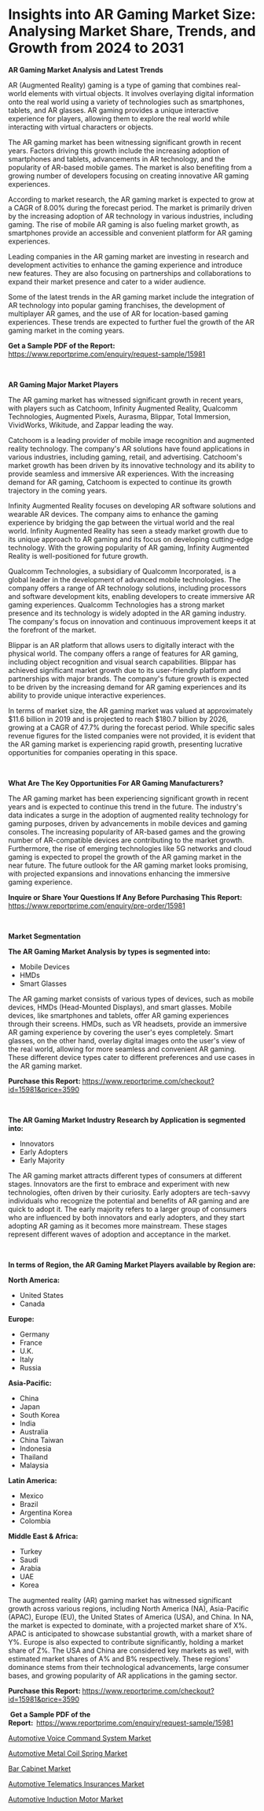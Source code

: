 <p><h1>Insights into AR Gaming Market Size: Analysing Market Share, Trends, and Growth from 2024 to 2031</h1></p><p><strong>AR Gaming Market Analysis and Latest Trends</strong></p>
<p><p>AR (Augmented Reality) gaming is a type of gaming that combines real-world elements with virtual objects. It involves overlaying digital information onto the real world using a variety of technologies such as smartphones, tablets, and AR glasses. AR gaming provides a unique interactive experience for players, allowing them to explore the real world while interacting with virtual characters or objects.</p><p>The AR gaming market has been witnessing significant growth in recent years. Factors driving this growth include the increasing adoption of smartphones and tablets, advancements in AR technology, and the popularity of AR-based mobile games. The market is also benefiting from a growing number of developers focusing on creating innovative AR gaming experiences.</p><p>According to market research, the AR gaming market is expected to grow at a CAGR of 8.00% during the forecast period. The market is primarily driven by the increasing adoption of AR technology in various industries, including gaming. The rise of mobile AR gaming is also fueling market growth, as smartphones provide an accessible and convenient platform for AR gaming experiences.</p><p>Leading companies in the AR gaming market are investing in research and development activities to enhance the gaming experience and introduce new features. They are also focusing on partnerships and collaborations to expand their market presence and cater to a wider audience.</p><p>Some of the latest trends in the AR gaming market include the integration of AR technology into popular gaming franchises, the development of multiplayer AR games, and the use of AR for location-based gaming experiences. These trends are expected to further fuel the growth of the AR gaming market in the coming years.</p></p>
<p><strong>Get a Sample PDF of the Report:&nbsp;</strong> <a href="https://www.reportprime.com/enquiry/request-sample/15981">https://www.reportprime.com/enquiry/request-sample/15981</a></p>
<p>&nbsp;</p>
<p><strong>AR Gaming Major Market Players</strong></p>
<p><p>The AR gaming market has witnessed significant growth in recent years, with players such as Catchoom, Infinity Augmented Reality, Qualcomm Technologies, Augmented Pixels, Aurasma, Blippar, Total Immersion, VividWorks, Wikitude, and Zappar leading the way.</p><p>Catchoom is a leading provider of mobile image recognition and augmented reality technology. The company's AR solutions have found applications in various industries, including gaming, retail, and advertising. Catchoom's market growth has been driven by its innovative technology and its ability to provide seamless and immersive AR experiences. With the increasing demand for AR gaming, Catchoom is expected to continue its growth trajectory in the coming years.</p><p>Infinity Augmented Reality focuses on developing AR software solutions and wearable AR devices. The company aims to enhance the gaming experience by bridging the gap between the virtual world and the real world. Infinity Augmented Reality has seen a steady market growth due to its unique approach to AR gaming and its focus on developing cutting-edge technology. With the growing popularity of AR gaming, Infinity Augmented Reality is well-positioned for future growth.</p><p>Qualcomm Technologies, a subsidiary of Qualcomm Incorporated, is a global leader in the development of advanced mobile technologies. The company offers a range of AR technology solutions, including processors and software development kits, enabling developers to create immersive AR gaming experiences. Qualcomm Technologies has a strong market presence and its technology is widely adopted in the AR gaming industry. The company's focus on innovation and continuous improvement keeps it at the forefront of the market.</p><p>Blippar is an AR platform that allows users to digitally interact with the physical world. The company offers a range of features for AR gaming, including object recognition and visual search capabilities. Blippar has achieved significant market growth due to its user-friendly platform and partnerships with major brands. The company's future growth is expected to be driven by the increasing demand for AR gaming experiences and its ability to provide unique interactive experiences.</p><p>In terms of market size, the AR gaming market was valued at approximately $11.6 billion in 2019 and is projected to reach $180.7 billion by 2026, growing at a CAGR of 47.7% during the forecast period. While specific sales revenue figures for the listed companies were not provided, it is evident that the AR gaming market is experiencing rapid growth, presenting lucrative opportunities for companies operating in this space.</p></p>
<p>&nbsp;</p>
<p><strong>What Are The Key Opportunities For AR Gaming Manufacturers?</strong></p>
<p><p>The AR gaming market has been experiencing significant growth in recent years and is expected to continue this trend in the future. The industry's data indicates a surge in the adoption of augmented reality technology for gaming purposes, driven by advancements in mobile devices and gaming consoles. The increasing popularity of AR-based games and the growing number of AR-compatible devices are contributing to the market growth. Furthermore, the rise of emerging technologies like 5G networks and cloud gaming is expected to propel the growth of the AR gaming market in the near future. The future outlook for the AR gaming market looks promising, with projected expansions and innovations enhancing the immersive gaming experience.</p></p>
<p><strong>Inquire or Share Your Questions If Any Before Purchasing This Report:</strong> <a href="https://www.reportprime.com/enquiry/pre-order/15981">https://www.reportprime.com/enquiry/pre-order/15981</a></p>
<p>&nbsp;</p>
<p><strong>Market Segmentation</strong></p>
<p><strong>The AR Gaming Market Analysis by types is segmented into:</strong></p>
<p><ul><li>Mobile Devices</li><li>HMDs</li><li>Smart Glasses</li></ul></p>
<p><p>The AR gaming market consists of various types of devices, such as mobile devices, HMDs (Head-Mounted Displays), and smart glasses. Mobile devices, like smartphones and tablets, offer AR gaming experiences through their screens. HMDs, such as VR headsets, provide an immersive AR gaming experience by covering the user's eyes completely. Smart glasses, on the other hand, overlay digital images onto the user's view of the real world, allowing for more seamless and convenient AR gaming. These different device types cater to different preferences and use cases in the AR gaming market.</p></p>
<p><strong>Purchase this Report:&nbsp;</strong><a href="https://www.reportprime.com/checkout?id=15981&price=3590">https://www.reportprime.com/checkout?id=15981&price=3590</a></p>
<p>&nbsp;</p>
<p><strong>The AR Gaming Market Industry Research by Application is segmented into:</strong></p>
<p><ul><li>Innovators</li><li>Early Adopters</li><li>Early Majority</li></ul></p>
<p><p>The AR gaming market attracts different types of consumers at different stages. Innovators are the first to embrace and experiment with new technologies, often driven by their curiosity. Early adopters are tech-savvy individuals who recognize the potential and benefits of AR gaming and are quick to adopt it. The early majority refers to a larger group of consumers who are influenced by both innovators and early adopters, and they start adopting AR gaming as it becomes more mainstream. These stages represent different waves of adoption and acceptance in the market.</p></p>
<p>&nbsp;</p>
<p><strong>In terms of Region, the AR Gaming Market Players available by Region are:</strong></p>
<p>
    <p> <strong> North America: </strong>
        <ul>
            <li>United States</li>
            <li>Canada</li>
        </ul>
        </p> 
    <p> <strong> Europe: </strong>
        <ul>
            <li>Germany</li>
            <li>France</li>
            <li>U.K.</li>
            <li>Italy</li>
            <li>Russia</li>
        </ul>
        </p> 
    <p> <strong> Asia-Pacific: </strong>
        <ul>
            <li>China</li>
            <li>Japan</li>
            <li>South Korea</li>
            <li>India</li>
            <li>Australia</li>
            <li>China Taiwan</li>
            <li>Indonesia</li>
            <li>Thailand</li>
            <li>Malaysia</li>
        </ul>
        </p> 
    <p> <strong> Latin America: </strong>
        <ul>
            <li>Mexico</li>
            <li>Brazil</li>
            <li>Argentina Korea</li>
            <li>Colombia</li>
        </ul>
        </p> 
    <p> <strong> Middle East & Africa: </strong>
        <ul>
            <li>Turkey</li>
            <li>Saudi</li>
            <li>Arabia</li>
            <li>UAE</li>
            <li>Korea</li>
        </ul>
    </p>
    </p>
<p><p>The augmented reality (AR) gaming market has witnessed significant growth across various regions, including North America (NA), Asia-Pacific (APAC), Europe (EU), the United States of America (USA), and China. In NA, the market is expected to dominate, with a projected market share of X%. APAC is anticipated to showcase substantial growth, with a market share of Y%. Europe is also expected to contribute significantly, holding a market share of Z%. The USA and China are considered key markets as well, with estimated market shares of A% and B% respectively. These regions' dominance stems from their technological advancements, large consumer bases, and growing popularity of AR applications in the gaming sector.</p></p>
<p><strong>Purchase this Report: </strong><a href="https://www.reportprime.com/checkout?id=15981&price=3590">https://www.reportprime.com/checkout?id=15981&price=3590</a></p>
<p>&nbsp;<strong>Get a Sample PDF of the Report:&nbsp;&nbsp;</strong><a href="https://www.reportprime.com/enquiry/request-sample/15981">https://www.reportprime.com/enquiry/request-sample/15981</a></p>
<p><strong></strong></p>
<p><p><a href="https://medium.com/@trevawisozk_19409/automotive-voice-command-system-market-competitive-analysis-market-trends-and-forecast-to-2031-8fd94e9426ab">Automotive Voice Command System Market</a></p><p><a href="https://medium.com/@trevawisozk_19409/automotive-metal-coil-spring-market-exploring-market-share-market-trends-and-future-growth-d1132d554062">Automotive Metal Coil Spring Market</a></p><p><a href="https://medium.com/@trevawisozk_19409/bar-cabinet-market-comprehensive-assessment-by-type-application-and-geography-2ea90910b0b5">Bar Cabinet Market</a></p><p><a href="https://medium.com/@trevawisozk_19409/automotive-telematics-insurances-market-insight-market-trends-growth-forecasted-from-2024-to-3d7586c74f35">Automotive Telematics Insurances Market</a></p><p><a href="https://medium.com/@trevawisozk_19409/automotive-induction-motor-market-analysis-and-sze-forecasted-for-period-from-2024-to-2031-a078a247ce01">Automotive Induction Motor Market</a></p></p>